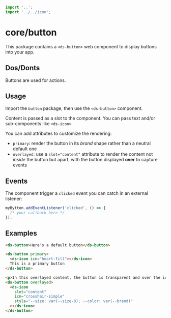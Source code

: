 ```js script
import '..';
import '../../icon';
```

# core/button

This package contains a `<ds-button>` web component to display buttons into your app.

## Dos/Donts

Buttons are used for actions.

## Usage

Import the `button` package, then use the `<ds-button>` component.

Content is passed as a slot to the component. You can pass text and/or sub-components
like `<ds-icon>`.

You can add attributes to customize the rendering:

- `primary`: render the button in its _brand_ shape rather than a neutral default one
- `overlayed`: use a `slot="content"` attribute to render the content not _inside_
  the button but apart, with the button displayed **over** to capture events

## Events

The component trigger a `clicked` event you can catch in an external listener:

```js
myBytton.addEventListener('clicked', () => {
  /* your callback here */
});
```

## Examples

```html preview-story
<ds-button>Here's a default button</ds-button>
```

```html preview-story
<ds-button primary>
  <ds-icon icn="heart-fill"></ds-icon>
  This is a primary button
</ds-button>
```

```html preview-story
<p>In this overlayed content, the button is transparent and over the icon</p>
<ds-button overlayed>
  <ds-icon
    slot="content"
    icn="crosshair-simple"
    style="--size: var(--size-8); --color: var(--brand)"
  ></ds-icon>
</ds-button>
```
